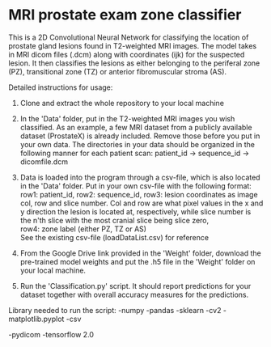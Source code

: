 # MRI prostate exam zone classifier
This is a 2D Convolutional Neural Network for classifying the location of prostate gland lesions found in T2-weighted MRI images. The model takes in MRI dicom files (.dcm) along with coordinates (ijk) for the suspected lesion. It then classifies the lesions as either belonging to the periferal zone (PZ), transitional zone (TZ) or anterior fibromuscular stroma (AS). 

Detailed instructions for usage: 

1) Clone and extract the whole repository to your local machine

2) In the 'Data' folder, put in the T2-weighted MRI images you wish classified. As an example, a few MRI dataset from a publicly available dataset (ProstateX) is already included. Remove those before you put in your own data. The directories in your data should be organized in the following manner for each patient scan: patient_id -> sequence_id -> dicomfile.dcm

3) Data is loaded into the program through a csv-file, which is also located in the 'Data' folder. Put in your own csv-file with the following format: 
  row1: patient_id, 
  row2: sequence_id, 
  row3: lesion coordinates as image col, row and slice number. Col and row are what pixel values in the x and y direction the lesion is       located at, respectively, while slice number is the n'th slice with the most cranial slice being slice zero,  
  row4: zone label (either PZ, TZ or AS) </br>
  See the existing csv-file (loadDataList.csv) for reference

4) From the Google Drive link provided in the 'Weight' folder, download the pre-trained model weights and put the .h5 file in the 'Weight' folder on your local machine. 

5) Run the 'Classification.py' script. It should report predictions for your dataset together with overall accuracy measures for the predictions. 

Library needed to run the script:
-numpy
-pandas
-sklearn
-cv2
-matplotlib.pyplot
-csv

-pydicom
-tensorflow 2.0


